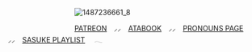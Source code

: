 ⠀ ⠀ ⠀ ⠀ ⠀ ⠀ ⠀ ⠀ ⠀ ⠀ ![1487236661_8](https://github.com/user-attachments/assets/f4c6da43-7f86-4bee-ab45-909f94d16d46)

⠀ ⠀ ⠀ ⠀ ⠀ ⠀ ⠀ ⠀ ⠀ ⠀ [PATREON](https://www.patreon.com/c/shadowhokage/about) ⠀⸝⸝⠀  [ATABOOK](https://5asuke.atabook.org) ⠀⸝⸝⠀  [PRONOUNS PAGE](https://en.pronouns.page/@uchiha.sasuke) ⠀⸝⸝⠀  [SASUKE PLAYLIST](https://open.spotify.com/playlist/5cEaq9GWZoa7NOSpbAMSkM?si=33dde004a9cd4095) ⠀ 𓂃
